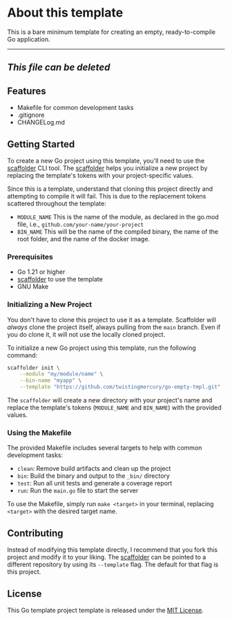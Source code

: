 # About this template

This is a bare minimum template for creating an empty, ready-to-compile Go application.

---
_**This file can be deleted**_
---

## Features

- Makefile for common development tasks
- .gitignore
- CHANGELog.md

## Getting Started

To create a new Go project using this template, you'll need to use the [scaffolder](https://github.com/twistingmercury/scaffolder) CLI tool. The [scaffolder](https://github.com/twistingmercury/scaffolder) helps you initialize a new project by replacing the template's tokens with your project-specific values.

Since this is a template, understand that cloning this project directly and attempting to compile it will fail. This is due to the replacement tokens scattered throughout the template:

- `MODULE_NAME`     This is the name of the module, as declared in the go.mod file, i.e., `github.com/your-name/your-project`
- `BIN_NAME`        This will be the name of the compiled binary, the name of the root folder, and the name of the docker image.


### Prerequisites

- Go 1.21 or higher
- [scaffolder](https://github.com/twistingmercury/scaffolder) to use the template
- GNU Make

### Initializing a New Project

You don't have to clone this project to use it as a template. Scaffolder will *always* clone the project itself, always pulling from the `main` branch. Even if you do clone it, it will not use the locally cloned project.

To initialize a new Go project using this template, run the following command:

```bash
scaffolder init \
    --module "my/module/name" \
    --bin-name "myapp" \
    --template "https://github.com/twistingmercury/go-empty-tmpl.git"
```

The `scaffolder` will create a new directory with your project's name and replace the template's tokens (`MODULE_NAME` and `BIN_NAME`) with the provided values.

### Using the Makefile

The provided Makefile includes several targets to help with common development tasks:

- `clean`: Remove build artifacts and clean up the project
- `bin`: Build the binary and output to the `_bin/` directory
- `test`: Run all unit tests and generate a coverage report
- `run`: Run the `main.go` file to start the server

To use the Makefile, simply run `make <target>` in your terminal, replacing `<target>` with the desired target name.

## Contributing

Instead of modifying this template directly, I recommend that you fork this project and modify it to your liking. The 
[scaffolder](https://github.com/twistingmercury/scaffolder) can be pointed to a different repository by using its `--template` flag. The default for that flag is this project.

## License

This Go template project template is released under the [MIT License](./LICENSE).